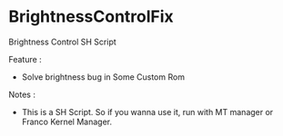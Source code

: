 # BrightnessControlFix
Brightness Control SH Script

Feature :
- Solve brightness bug in Some Custom Rom

Notes :
- This is a SH Script. So if you wanna use it, run with MT manager or Franco Kernel Manager.
